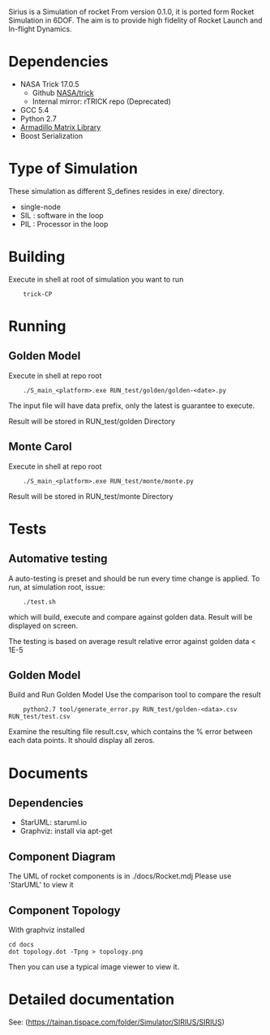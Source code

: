Sirius is a Simulation of rocket
From version 0.1.0, it is ported form Rocket Simulation in 6DOF.
The aim is to provide high fidelity of Rocket Launch and In-flight Dynamics.

# Dependencies
 - NASA Trick 17.0.5
   - Github [NASA/trick](https://github.com/nasa/trick)
   - Internal mirror: rTRICK repo (Deprecated)
 - GCC 5.4
 - Python 2.7
 - [Armadillo Matrix Library](http://arma.sourceforge.net/)
 - Boost Serialization

# Type of Simulation
These simulation as different S_defines resides in exe/ directory.
 - single-node
 - SIL : software in the loop
 - PIL : Processor in the loop

# Building
Execute in shell at root of simulation you want to run
```
    trick-CP
```

# Running
## Golden Model
Execute in shell at repo root
```
    ./S_main_<platform>.exe RUN_test/golden/golden-<date>.py
```
The input file will have data prefix, only the latest is guarantee to execute.

Result will be stored in RUN_test/golden Directory

## Monte Carol
Execute in shell at repo root
```
    ./S_main_<platform>.exe RUN_test/monte/monte.py
```
Result will be stored in RUN_test/monte Directory

# Tests

## Automative testing
A auto-testing is preset and should be run every time change is applied.
To run, at simulation root, issue:
```
    ./test.sh
```
which will build, execute and compare against golden data.
Result will be displayed on screen.

The testing is based on average result relative error against golden data < 1E-5

## Golden Model
Build and Run Golden Model
Use the comparison tool to compare the result
```
    python2.7 tool/generate_error.py RUN_test/golden-<data>.csv RUN_test/test.csv
```
Examine the resulting file result.csv, which contains the % error between each data points. It should display all zeros.

# Documents
## Dependencies
 - StarUML: staruml.io
 - Graphviz: install via apt-get

## Component Diagram
The UML of rocket components is in ./docs/Rocket.mdj
Please use 'StarUML' to view it

## Component Topology
With graphviz installed
```
cd docs
dot topology.dot -Tpng > topology.png
```
Then you can use a typical image viewer to view it.

# Detailed documentation
See: (https://tainan.tispace.com/folder/Simulator/SIRIUS/SIRIUS)
